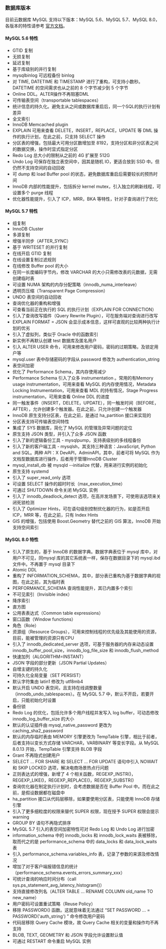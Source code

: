 ### 数据库版本

目前云数据库 MySQL 支持以下版本：MySQL 5.6、MySQL 5.7、MySQL 8.0，各版本的特性请参考 [官方文档](https://dev.mysql.com/doc/refman/5.7/en/)。

#### MySQL 5.6 特性

- GTID 复制
- 无损复制
- 延迟复制
- 基于库级别的并行复制
- mysqlbinlog 可远程备份 binlog
- 对 TIME, DATETIME 和 TIMESTAMP 进行了重构，可支持小数秒。DATETIME 的空间需求也从之前的 8 个字节减少到 5 个字节
- Online DDL。ALTER操作不再阻塞DML
- 可传输表空间（transportable tablespaces）
- 统计信息的持久化。避免主从之间或数据库重启后，同一个SQL的执行计划有差异
- 全文索引
- InnoDB Memcached plugin
- EXPLAIN 可用来查看 DELETE，INSERT，REPLACE，UPDATE 等 DML 操作的执行计划，在此之前，只支持 SELECT 操作
- 分区表的增强，包括最大可用分区数增加至 8192，支持分区和非分区表之间的数据交换，操作时显式指定分区
- Redo Log 总大小的限制从之前的 4G 扩展至 512G
- Undo Log 可保存在独立表空间中，因其是随机 IO，更适合放到 SSD 中。但仍然不支持空间的自动回收
- 可 dump 和 load Buffer pool 的状态，避免数据库重启后需要较长的预热时间
- InnoDB 内部的性能提升，包括拆分 kernel mutex，引入独立的刷新线程，可设置多个 purge 线程
- 优化器性能提升，引入了 ICP，MRR，BKA 等特性，针对子查询进行了优化

#### MySQL 5.7 特性

- 组复制
- InnoDB Cluster
- 多源复制
- 增强半同步（AFTER_SYNC）
- 基于 WRITESET 的并行复制
- 在线开启 GTID 复制
- 在线设置复制过滤规则
- 在线修改 Buffer pool 的大小
- 在同一长度编码字节内，修改 VARCHAR 的大小只需修改表的元数据，无需创建临时表
- 可设置 NUMA 架构的内存分配策略（innodb_numa_interleave）
- 透明页压缩（Transparent Page Compression）
- UNDO 表空间的自动回收
- 查询优化器的重构和增强
- 可查看当前正在执行的 SQL 的执行计划（EXPLAIN FOR CONNECTION）
- 引入了查询改写插件（Query Rewrite Plugin），可在服务端对查询进行改写
- EXPLAIN FORMAT = JSON 会显示成本信息，这样可直观的比较两种执行计划的优劣
- 引入了虚拟列，类似于 Oracle 中的函数索引
- 新实例不再默认创建 test 数据库及匿名用户
- 引入 ALTER USER 命令，可用来修改用户密码，密码的过期策略，及锁定用户等
- mysql.user 表中存储密码的字段从 password 修改为 authentication_string
- 表空间加密
- 优化了 Performance Schema，其内存使用减少
- Performance Schema 引入了众多 instrumentation 。常用的有Memory usage instrumentation，可用来查看 MySQL 的内存使用情况，Metadata Locking Instrumentation，可用来查看 MDL 的持有情况，Stage Progress instrumentation，可用来查看 Online DDL 的进度
- 同一触发事件（INSERT，DELETE，UPDATE），同一触发时间（BEFORE，AFTER），允许创建多个触发器。在此之前，只允许创建一个触发器
- InnoDB 原生支持分区表，在此之前，是通过 ha_partition 接口来实现的
- 分区表支持可传输表空间特性
- 集成了 SYS 数据库，简化了 MySQL 的管理及异常问题的定位
- 原生支持 JSON 类型，并引入了众多 JSON 函数
- 引入了新的逻辑备份工具 - mysqlpump，支持表级别的多线程备份
- 引入了新的客户端工具 - mysqlsh，其支持三种语言：JavaScript, Python and SQL。两种 API：X DevAPI，AdminAPI，其中，前者可将 MySQL 作为文档型数据库进行操作，后者用于管理InnoDB Cluster
- mysql_install_db 被 mysqld --initialize 代替，用来进行实例的初始化
- 原生支持 systemd
- 引入了 super_read_only 选项
- 可设置 SELECT 操作的超时时长（max_execution_time）
- 可通过 SHUTDOWN 命令关闭 MySQL 实例
- 引入了 innodb_deadlock_detect 选项，在高并发场景下，可使用该选项来关闭死锁检测
- 引入了 Optimizer Hints，可在语句级别控制优化器的行为，如是否开启 ICP，MRR 等，在此之前，只有 Index Hints
- GIS 的增强，包括使用 Boost.Geometry 替代之前的 GIS 算法，InnoDB 开始支持空间索引

#### MySQL 8.0 特性

- 引入了原生的，基于 InnoDB 的数据字典。数据字典表位于 mysql 库中，对用户不可见，同mysql 库的其它系统表一样，保存在数据目录下的 mysql.ibd 文件中。不再置于 mysql 目录下
- Atomic DDL
- 重构了 INFORMATION_SCHEMA，其中，部分表已重构为基于数据字典的视图，在此之前，其为临时表
- PERFORMANCE_SCHEMA 查询性能提升，其已内置多个索引
- 不可见索引（Invisible index）
- 降序索引
- 直方图
- 公用表表达式（Common table expressions）
- 窗口函数（Window functions）
- 角色（Role）
- 资源组（Resource Groups），可用来控制线程的优先级及其能使用的资源，目前，能被管理的资源只有CPU
- 引入了 innodb_dedicated_server 选项，可基于服务器的内存来动态设置 innodb_buffer_pool_size，innodb_log_file_size 和 innodb_flush_method
- 快速加列（ALGORITHM=INSTANT）
- JSON 字段的部分更新（JSON Partial Updates）
- 自增主键的持久化
- 可持久化全局变量（SET PERSIST）
- 默认字符集由 latin1 修改为 utf8mb4
- 默认开启 UNDO 表空间，且支持在线调整数量（innodb_undo_tablespaces）。在 MySQL 5.7 中，默认不开启，若要开启，只能初始化时设置
- 备份锁
- Redo Log 的优化，包括允许多个用户线程并发写入 log buffer，可动态修改 innodb_log_buffer_size 的大小
- 默认的认证插件由 mysql_native_password 更改为 caching_sha2_password
- 默认的内存临时表由 MEMORY 引擎更改为 TempTable 引擎，相比于前者，后者支持以变长方式存储 VARCHAR，VARBINARY 等变长字段。从 MySQL 8.0.13 开始，TempTable 引擎支持 BLOB 字段
- Grant 不再隐式创建用户
- SELECT ... FOR SHARE 和 SELECT ... FOR UPDATE 语句中引入 NOWAIT 和 SKIP LOCKED 选项，解决电商场景热点行问题
- 正则表达式的增强，新增了 4 个相关函数，REGEXP_INSTR()，REGEXP_LIKE()，REGEXP_REPLACE()，REGEXP_SUBSTR()
- 查询优化器在制定执行计划时，会考虑数据是否在 Buffer Pool 中。而在此之前，是假设数据都在磁盘中
- ha_partition 接口从代码层移除，如果要使用分区表，只能使用 InnoDB 存储引擎
- 引入了更多细粒度的权限来替代 SUPER 权限，现在授予 SUPER 权限会提示 warning
- GROUP BY 语句不再隐式排序
- MySQL 5.7 引入的表空间加密特性可对 Redo Log 和 Undo Log 进行加密
- information_schema 中的 innodb_locks 和 innodb_lock_waits 表被移除，取而代之的是 performance_schema 中的 data_locks 和 data_lock_waits 表
- 引入 performance_schema.variables_info 表，记录了参数的来源及修改情况
- 增加了对于客户端报错信息的统计（performance_schema.events_errors_summary_xxx）
- 可统计查询的响应时间分布（call sys.ps_statement_avg_latency_histogram()）
- 支持直接修改列名（ALTER TABLE ... RENAME COLUMN old_name TO new_name）
- 用户密码可设置重试策略（Reuse Policy）
- 移除 PASSWORD() 函数。这就意味着无法通过 “SET PASSWORD ... = PASSWORD('auth_string') ” 命令修改用户密码
- 代码层移除 Query Cache 模块，故 Query Cache 相关的变量和操作均不再支持
- BLOB, TEXT, GEOMETRY 和 JSON 字段允许设置默认值
- 可通过 RESTART 命令重启 MySQL 实例
